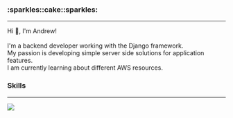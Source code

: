 <h3 align="left">:sparkles::cake::sparkles:</h3>
<hr>
<p align="left">
Hi 👋, I'm Andrew! 
<br/>
<br/>
I'm a backend developer working with the Django framework.<br/>
My passion is developing simple server side solutions for application features.<br/>
I am currently learning about different AWS resources.<br/> 
</p>

<!-- - 🔭 I’m currently working on [Canvas](https://github.com/areeves9/canvas)

- 🌱 I’m currently learning **Celery, DRF, Docker, AWS**

- 💬 Ask me about **Python, Django, Javascript** -->

<!-- - 📫 How to reach me **** -->

<h3 align="left">Skills</h3>
<hr/>
<p align="left">
  <a href="https://skillicons.dev">
    <img src="https://skillicons.dev/icons?i=python,javascript,django,flask,postgres,mysql,bootstrap,react,docker,aws,git" />
  </a>
</p>
